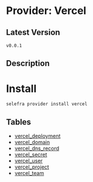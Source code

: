 # Provider: Vercel

## Latest Version 

```
v0.0.1
```
## Description 


# Install 

```
selefra provider install vercel
```


## Tables 

- [vercel_deployment](vercel_deployment.md)
- [vercel_domain](vercel_domain.md)
- [vercel_dns_record](vercel_dns_record.md)
- [vercel_secret](vercel_secret.md)
- [vercel_user](vercel_user.md)
- [vercel_project](vercel_project.md)
- [vercel_team](vercel_team.md)


